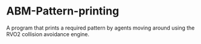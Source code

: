 ABM-Pattern-printing
====================

A program that prints a required pattern by agents moving around using the RVO2 collision avoidance engine.
